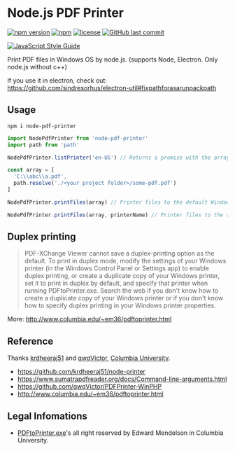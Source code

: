 # Node.js PDF Printer

[![npm version](https://img.shields.io/npm/v/node-pdf-printer.svg?style=flat-square)](https://www.npmjs.org/package/node-pdf-printer)
[![npm](https://img.shields.io/npm/dt/node-pdf-printer.svg?style=flat-square)](http://npm-stat.com/charts.html?package=node-pdf-printer)
[![license](https://img.shields.io/github/license/yi-ge/node-pdf-printer.svg?style=flat-square)](https://github.com/yi-ge/node-pdf-printer/blob/master/LICENSE)
[![GitHub last commit](https://img.shields.io/github/last-commit/yi-ge/node-pdf-printer.svg?style=flat-square)](https://github.com/yi-ge/node-pdf-printer)

[![JavaScript Style Guide](https://cdn.rawgit.com/standard/standard/master/badge.svg)](https://github.com/standard/standard)

Print PDF files in Windows OS by node.js. (supports Node, Electron. Only node.js without c++)

If you use it in electron, check out: https://github.com/sindresorhus/electron-util#fixpathforasarunpackpath

## Usage

```
npm i node-pdf-printer
```

```javascript
import NodePdfPrinter from 'node-pdf-printer'
import path from 'path'

NodePdfPrinter.listPrinter('en-US') // Returns a promise with the array of printer names, this isn't a mandatory step

const array = [
  'C:\\abc\\a.pdf',
  path.resolve('./<your project folder>/some-pdf.pdf')
]

NodePdfPrinter.printFiles(array) // Printer files to the default Windows printer.

NodePdfPrinter.printFiles(array, printerName) // Printer files to the specific printer by the printer name.
```

## Duplex printing

> PDF-XChange Viewer cannot save a duplex-printing option as the default. To print in duplex mode, modify the settings of your Windows printer (in the Windows Control Panel or Settings app) to enable duplex printing, or create a duplicate copy of your Windows printer, set it to print in duplex by default, and specify that printer when running PDFtoPrinter.exe. Search the web if you don't know how to create a duplicate copy of your Windows printer or if you don't know how to specify duplex printing in your Windows printer properties.

More: http://www.columbia.edu/~em36/pdftoprinter.html

## Reference

Thanks [krdheeraj51](https://github.com/krdheeraj51) and [qwqVictor](https://github.com/qwqVictor), [Columbia University](https://www.columbia.edu/).

- https://github.com/krdheeraj51/node-printer
- https://www.sumatrapdfreader.org/docs/Command-line-arguments.html
- https://github.com/qwqVictor/PDFPrinter-WinPHP
- http://www.columbia.edu/~em36/pdftoprinter.html

## Legal Infomations

- [PDFtoPrinter.exe](http://www.columbia.edu/~em36/pdftoprinter.html)'s all right reserved by Edward Mendelson in Columbia University.
